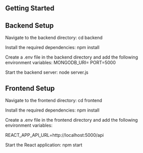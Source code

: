 
## Getting Started



## Backend Setup

Navigate to the backend directory: cd backend

Install the required dependencies: npm install

Create a .env file in the backend directory and add the following environment variables:
MONGODB_URI=<your-mongodb-uri>
PORT=5000

Start the backend server: node server.js

## Frontend Setup

Navigate to the frontend directory: cd frontend

Install the required dependencies: npm install

Create a .env file in the frontend directory and add the following environment variables:

REACT_APP_API_URL=http://localhost:5000/api

Start the React application: npm start

